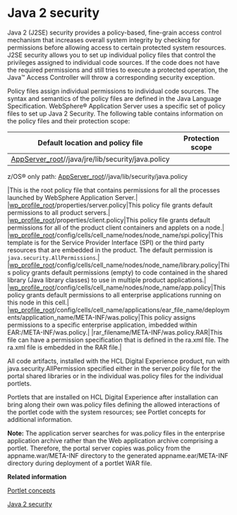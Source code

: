 # Java 2 security

Java 2 (J2SE) security provides a policy-based, fine-grain access control mechanism that increases overall system integrity by checking for permissions before allowing access to certain protected system resources. J2SE security allows you to set up individual policy files that control the privileges assigned to individual code sources. If the code does not have the required permissions and still tries to execute a protected operation, the Java™ Access Controller will throw a corresponding security exception.

Policy files assign individual permissions to individual code sources. The syntax and semantics of the policy files are defined in the Java Language Specification. WebSphere® Application Server uses a specific set of policy files to set up Java 2 Security. The following table contains information on the policy files and their protection scope:

|Default location and policy file|Protection scope|
|--------------------------------|----------------|
|[AppServer\_root](../../../manage/wpsdirstr#appserver_root)//java/jre/lib/security/java.policy

z/OS® only path: [AppServer\_root](../../../manage/wpsdirstr#appserver_root)//java/lib/security/java.policy

|This is the root policy file that contains permissions for all the processes launched by WebSphere Application Server.|
|[wp\_profile\_root](../../../manage/wpsdirstr#wp_profile_root)/properties/server.policy|This policy file grants default permissions to all product servers.|
|[wp\_profile\_root](../../../manage/wpsdirstr#wp_profile_root)/properties/client.policy|This policy file grants default permissions for all of the product client containers and applets on a node.|
|[wp\_profile\_root](../../../manage/wpsdirstr#wp_profile_root)/config/cells/cell\_name/nodes/node\_name/spi.policy|This template is for the Service Provider Interface \(SPI\) or the third party resources that are embedded in the product. The default permission is `java.security.AllPermissions`.|
|[wp\_profile\_root](../../../manage/wpsdirstr#wp_profile_root)/config/cells/cell\_name/nodes/node\_name/library.policy|This policy grants default permissions \(empty\) to code contained in the shared library \(Java library classes\) to use in multiple product applications.|
|[wp\_profile\_root](../../../manage/wpsdirstr#wp_profile_root)/config/cells/cell\_name/nodes/node\_name/app.policy|This policy grants default permissions to all enterprise applications running on this node in this cell.|
|[wp\_profile\_root](../../../manage/wpsdirstr#wp_profile_root)/config/cells/cell\_name/applications/ear\_file\_name/deployments/application\_name/META-INF/was.policy|This policy assigns permissions to a specific enterprise application, imbedded within EAR:/META-INF/was.policy.|
|rar\_filename/META-INF/was.policy.RAR|This file can have a permission specification that is defined in the ra.xml file. The ra.xml file is embedded in the RAR file.|

All code artifacts, installed with the HCL Digital Experience product, run with java.security.AllPermission specified either in the server.policy file for the portal shared libraries or in the individual was.policy files for the individual portlets.

Portlets that are installed on HCL Digital Experience after installation can bring along their own was.policy files defining the allowed interactions of the portlet code with the system resources; see Portlet concepts for additional information.

**Note:** The application server searches for was.policy files in the enterprise application archive rather than the Web application archive comprising a portlet. Therefore, the portal server copies was.policy from the appname.war/META-INF directory to the generated appname.ear/META-INF directory during deployment of a portlet WAR file.


**Related information**  


[Portlet concepts](../../../../extend_dx/portlets_development/wpsbpcwpsbpc)

[Java 2 security](https://www.ibm.com/docs/en/SSAW57_8.5.5/com.ibm.websphere.nd.multiplatform.doc/ae/csec_rsecmgr2.html)

